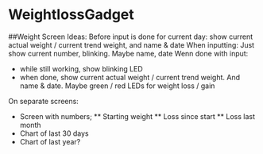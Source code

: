 # WeightlossGadget

##Weight Screen Ideas:
Before input is done for current day: show current actual weight / current trend weight, and name & date
When inputting: Just show current number, blinking. Maybe name, date
Wenn done with input:
* while still working, show blinking LED
* when done, show current actual weight / current trend weight. And name & date. Maybe green / red LEDs for weight loss / gain

On separate screens:
* Screen with numbers;
** Starting weight
** Loss since start
** Loss last month
* Chart of last 30 days
* Chart of last year?